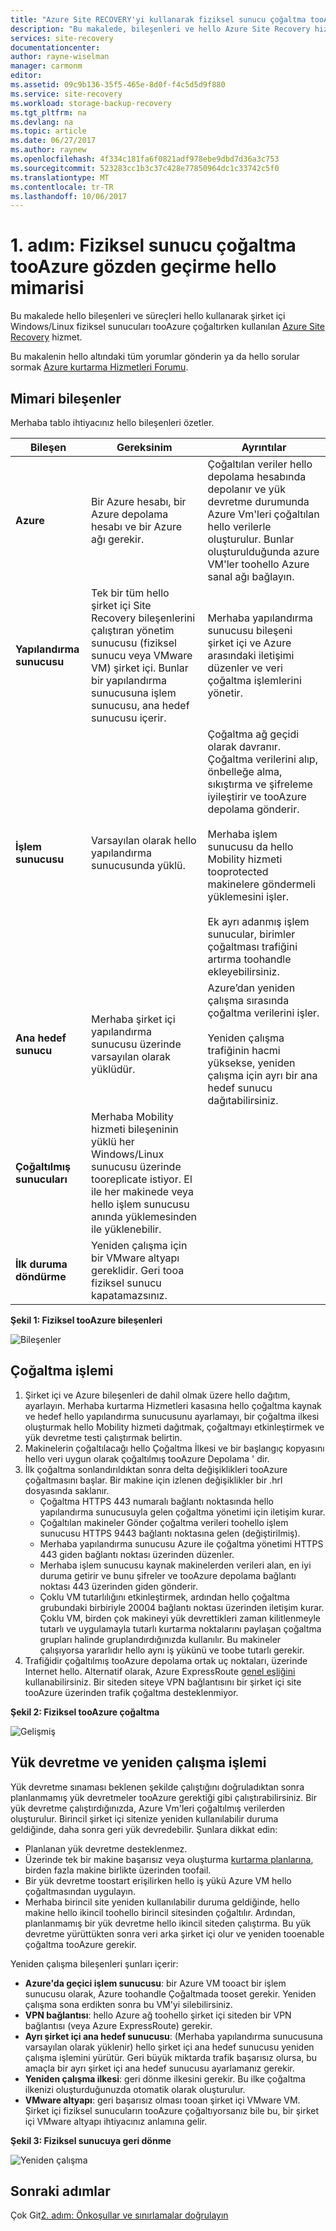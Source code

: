 ```yaml
---
title: "Azure Site RECOVERY'yi kullanarak fiziksel sunucu çoğaltma tooAzure için aaaReview hello mimarisi | Microsoft Docs"
description: "Bu makalede, bileşenleri ve hello Azure Site Recovery hizmeti ile şirket içi fiziksel sunucuların tooAzure çoğaltırken kullanılan mimariye genel bakış sağlar"
services: site-recovery
documentationcenter: 
author: rayne-wiselman
manager: carmonm
editor: 
ms.assetid: 09c9b136-35f5-465e-8d0f-f4c5d5d9f880
ms.service: site-recovery
ms.workload: storage-backup-recovery
ms.tgt_pltfrm: na
ms.devlang: na
ms.topic: article
ms.date: 06/27/2017
ms.author: raynew
ms.openlocfilehash: 4f334c181fa6f0821adf978ebe9dbd7d36a3c753
ms.sourcegitcommit: 523283cc1b3c37c428e77850964dc1c33742c5f0
ms.translationtype: MT
ms.contentlocale: tr-TR
ms.lasthandoff: 10/06/2017
---
```

# <a name="step-1-review-hello-architecture-for-physical-server-replication-tooazure"></a>1. adım: Fiziksel sunucu çoğaltma tooAzure gözden geçirme hello mimarisi

Bu makalede hello bileşenleri ve süreçleri hello kullanarak şirket içi Windows/Linux fiziksel sunucuları tooAzure çoğaltırken kullanılan [Azure Site Recovery](site-recovery-overview.md) hizmet.

Bu makalenin hello altındaki tüm yorumlar gönderin ya da hello sorular sormak [Azure kurtarma Hizmetleri Forumu](https://social.msdn.microsoft.com/forums/azure/home?forum=hypervrecovmgr).


## <a name="architectural-components"></a>Mimari bileşenler

Merhaba tablo ihtiyacınız hello bileşenleri özetler.

**Bileşen** | **Gereksinim** | **Ayrıntılar**
--- | --- | ---
**Azure** | Bir Azure hesabı, bir Azure depolama hesabı ve bir Azure ağı gerekir. | Çoğaltılan veriler hello depolama hesabında depolanır ve yük devretme durumunda Azure Vm'leri çoğaltılan hello verilerle oluşturulur. Bunlar oluşturulduğunda azure VM'ler toohello Azure sanal ağı bağlayın.
**Yapılandırma sunucusu** | Tek bir tüm hello şirket içi Site Recovery bileşenlerini çalıştıran yönetim sunucusu (fiziksel sunucu veya VMware VM) şirket içi. Bunlar bir yapılandırma sunucusuna işlem sunucusu, ana hedef sunucusu içerir. | Merhaba yapılandırma sunucusu bileşeni şirket içi ve Azure arasındaki iletişimi düzenler ve veri çoğaltma işlemlerini yönetir.
 **İşlem sunucusu**  | Varsayılan olarak hello yapılandırma sunucusunda yüklü. | Çoğaltma ağ geçidi olarak davranır. Çoğaltma verilerini alıp, önbelleğe alma, sıkıştırma ve şifreleme iyileştirir ve tooAzure depolama gönderir.<br/><br/> Merhaba işlem sunucusu da hello Mobility hizmeti tooprotected makinelere göndermeli yüklemesini işler.<br/><br/> Ek ayrı adanmış işlem sunucular, birimler çoğaltması trafiğini artırma toohandle ekleyebilirsiniz.
 **Ana hedef sunucu** | Merhaba şirket içi yapılandırma sunucusu üzerinde varsayılan olarak yüklüdür. | Azure’dan yeniden çalışma sırasında çoğaltma verilerini işler.<br/><br/> Yeniden çalışma trafiğinin hacmi yüksekse, yeniden çalışma için ayrı bir ana hedef sunucu dağıtabilirsiniz.
**Çoğaltılmış sunucuları** | Merhaba Mobility hizmeti bileşeninin yüklü her Windows/Linux sunucusu üzerinde tooreplicate istiyor. El ile her makinede veya hello işlem sunucusu anında yüklemesinden ile yüklenebilir.
**İlk duruma döndürme** | Yeniden çalışma için bir VMware altyapı gereklidir. Geri tooa fiziksel sunucu kapatamazsınız.


**Şekil 1: Fiziksel tooAzure bileşenleri**

![Bileşenler](./media/physical-walkthrough-architecture/arch-enhanced.png)

## <a name="replication-process"></a>Çoğaltma işlemi

1. Şirket içi ve Azure bileşenleri de dahil olmak üzere hello dağıtım, ayarlayın. Merhaba kurtarma Hizmetleri kasasına hello çoğaltma kaynak ve hedef hello yapılandırma sunucusunu ayarlamayı, bir çoğaltma ilkesi oluşturmak hello Mobility hizmeti dağıtmak, çoğaltmayı etkinleştirmek ve yük devretme testi çalıştırmak belirtin.
2.  Makinelerin çoğaltılacağı hello Çoğaltma İlkesi ve bir başlangıç kopyasını hello veri uygun olarak çoğaltılmış tooAzure Depolama ' dir.
4. İlk çoğaltma sonlandırıldıktan sonra delta değişiklikleri tooAzure çoğaltmasını başlar. Bir makine için izlenen değişiklikler bir .hrl dosyasında saklanır.
    - Çoğaltma HTTPS 443 numaralı bağlantı noktasında hello yapılandırma sunucusuyla gelen çoğaltma yönetimi için iletişim kurar.
    - Çoğaltılan makineler Gönder çoğaltma verileri toohello işlem sunucusu HTTPS 9443 bağlantı noktasına gelen (değiştirilmiş).
    - Merhaba yapılandırma sunucusu Azure ile çoğaltma yönetimi HTTPS 443 giden bağlantı noktası üzerinden düzenler.
    - Merhaba işlem sunucusu kaynak makinelerden verileri alan, en iyi duruma getirir ve bunu şifreler ve tooAzure depolama bağlantı noktası 443 üzerinden giden gönderir.
    - Çoklu VM tutarlılığını etkinleştirmek, ardından hello çoğaltma grubundaki birbiriyle 20004 bağlantı noktası üzerinden iletişim kurar. Çoklu VM, birden çok makineyi yük devrettikleri zaman kilitlenmeyle tutarlı ve uygulamayla tutarlı kurtarma noktalarını paylaşan çoğaltma grupları halinde gruplandırdığınızda kullanılır. Bu makineler çalışıyorsa yararlıdır hello aynı iş yükünü ve toobe tutarlı gerekir.
5. Trafiğidir çoğaltılmış tooAzure depolama ortak uç noktaları, üzerinde Internet hello. Alternatif olarak, Azure ExpressRoute [genel eşliğini](../expressroute/expressroute-circuit-peerings.md#public-peering) kullanabilirsiniz. Bir siteden siteye VPN bağlantısını bir şirket içi site tooAzure üzerinden trafik çoğaltma desteklenmiyor.

**Şekil 2: Fiziksel tooAzure çoğaltma**

![Gelişmiş](./media/physical-walkthrough-architecture/v2a-architecture-henry.png)

## <a name="failover-and-failback-process"></a>Yük devretme ve yeniden çalışma işlemi

Yük devretme sınaması beklenen şekilde çalıştığını doğruladıktan sonra planlanmamış yük devretmeler tooAzure gerektiği gibi çalıştırabilirsiniz. Bir yük devretme çalıştırdığınızda, Azure Vm'leri çoğaltılmış verilerden oluşturulur. Birincil şirket içi sitenize yeniden kullanılabilir duruma geldiğinde, daha sonra geri yük devredebilir. Şunlara dikkat edin:

- Planlanan yük devretme desteklenmez.
- Üzerinde tek bir makine başarısız veya oluşturma [kurtarma planlarına](site-recovery-create-recovery-plans.md), birden fazla makine birlikte üzerinden toofail.
- Bir yük devretme toostart erişilirken hello iş yükü Azure VM hello çoğaltmasından uygulayın.
- Merhaba birincil site yeniden kullanılabilir duruma geldiğinde, hello makine hello ikincil toohello birincil sitesinden çoğaltılır. Ardından, planlanmamış bir yük devretme hello ikincil siteden çalıştırma. Bu yük devretme yürüttükten sonra veri arka şirket içi olur ve yeniden tooenable çoğaltma tooAzure gerekir.

Yeniden çalışma bileşenleri şunları içerir:

- **Azure'da geçici işlem sunucusu**: bir Azure VM tooact bir işlem sunucusu olarak, Azure toohandle Çoğaltmada tooset gerekir. Yeniden çalışma sona erdikten sonra bu VM'yi silebilirsiniz.
- **VPN bağlantısı**: hello Azure ağ toohello şirket içi siteden bir VPN bağlantısı (veya Azure ExpressRoute) gerekir.
- **Ayrı şirket içi ana hedef sunucusu**: (Merhaba yapılandırma sunucusuna varsayılan olarak yüklenir) hello şirket içi ana hedef sunucusu yeniden çalışma işlemini yürütür. Geri büyük miktarda trafik başarısız olursa, bu amaçla bir ayrı şirket içi ana hedef sunucusu ayarlamanız gerekir.
- **Yeniden çalışma ilkesi**: geri dönme ilkesini gerekir. Bu ilke çoğaltma ilkenizi oluşturduğunuzda otomatik olarak oluşturulur.
- **VMware altyapı**: geri başarısız olması tooan şirket içi VMware VM. Şirket içi fiziksel sunucuların tooAzure çoğaltıyorsanız bile bu, bir şirket içi VMware altyapı ihtiyacınız anlamına gelir.

**Şekil 3: Fiziksel sunucuya geri dönme**

![Yeniden çalışma](./media/physical-walkthrough-architecture/enhanced-failback.png)


## <a name="next-steps"></a>Sonraki adımlar

Çok Git[2. adım: Önkoşullar ve sınırlamalar doğrulayın](physical-walkthrough-prerequisites.md)
